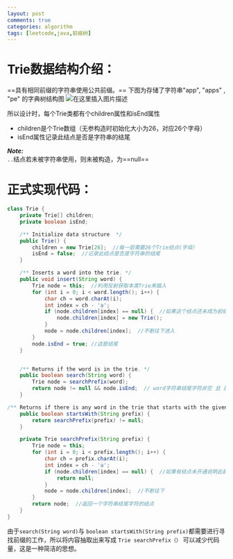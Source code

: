 ```yaml
---
layout: post
comments: true
categories: algorithm
tags: [leetcode,java,前缀树]
---
```


# Trie数据结构介绍：
==具有相同前缀的字符串使用公共前缀。==
下图为存储了字符串"app", "apps" , "pe" 的字典树结构图
![在这里插入图片描述](https://img-blog.csdnimg.cn/20210414170141767.png?x-oss-process=image/watermark,type_ZmFuZ3poZW5naGVpdGk,shadow_10,text_aHR0cHM6Ly9ibG9nLmNzZG4ubmV0L2NwcHBwNjY=,size_16,color_FFFFFF,t_70)


所以设计时，每个Trie类都有个children属性和isEnd属性
- children是个Trie数组（无参构造时初始化大小为26，对应26个字母）
- isEnd属性记录此结点是否是字符串的结尾



***Note:***    
`..`结点若未被字符串使用，则未被构造，为==null== 

# 正式实现代码：
```java
class Trie {
    private Trie[] children;
    private boolean isEnd;

    /** Initialize data structure  */
    public Trie() {
        children = new Trie[26];  //每一层需要26个Trie结点(字母）
        isEnd = false;  //记录此结点是否是字符串的结尾
    }

    /** Inserts a word into the trie. */
    public void insert(String word) {
        Trie node = this;  //利用反射获取本类Trie来插入
        for (int i = 0; i < word.length(); i++) {
            char ch = word.charAt(i);
            int index = ch - 'a';
            if (node.children[index] == null) {  //如果这个结点还未成为前缀的一部分，就开通
                node.children[index] = new Trie();
            }
            node = node.children[index];  //不断往下进入
        }
        node.isEnd = true; //这是结尾
    }


    /** Returns if the word is in the trie. */
    public boolean search(String word) {
        Trie node = searchPrefix(word);
        return node != null && node.isEnd;  // word字符串结尾字符非空 且 是结尾
    }

/** Returns if there is any word in the trie that starts with the given prefix. */
    public boolean startsWith(String prefix) {
        return searchPrefix(prefix) != null;
    }

    private Trie searchPrefix(String prefix) {
        Trie node = this;
        for (int i = 0; i < prefix.length(); i++) {
            char ch = prefix.charAt(i);
            int index = ch - 'a';
            if (node.children[index] == null) {  //如果有结点未开通说明此前缀不存在
                return null;
            }
            node = node.children[index];  //不断往下
        }
        return node;  //返回一个字符串结尾字符的结点
    }
}
```

由于`search(String word)`与
`boolean startsWith(String prefix)`都需要进行寻找前缀的工作，所以将内容抽取出来写成
 `Trie searchPrefix（）`
可以减少代码量，这是一种简洁的思想。